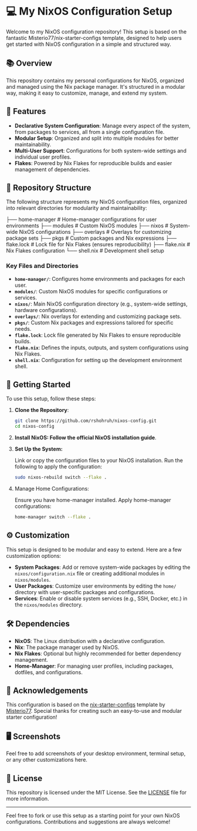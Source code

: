 # 💻 My NixOS Configuration Setup

Welcome to my NixOS configuration repository! This setup is based on the fantastic Misterio77/nix-starter-configs template, designed to help users get started with NixOS configuration in a simple and structured way.
## 📚 Overview

This repository contains my personal configurations for NixOS, organized and managed using the Nix package manager. It's structured in a modular way, making it easy to customize, manage, and extend my system.
## 🌟 Features

- **Declarative System Configuration**: Manage every aspect of the system, from packages to services, all from a single configuration file.
- **Modular Setup**: Organized and split into multiple modules for better maintainability.
- **Multi-User Support**: Configurations for both system-wide settings and individual user profiles.
- **Flakes**: Powered by Nix Flakes for reproducible builds and easier management of dependencies.

## 📁 Repository Structure

The following structure represents my NixOS configuration files, organized into relevant directories for modularity and maintainability:

├── home-manager # Home-manager configurations for user environments 
├── modules # Custom NixOS modules 
├── nixos # System-wide NixOS configurations 
├── overlays # Overlays for customizing package sets 
├── pkgs # Custom packages and Nix expressions 
├── flake.lock # Lock file for Nix Flakes (ensures reproducibility) 
├── flake.nix # Nix Flakes configuration 
└── shell.nix # Development shell setup


### Key Files and Directories

- **`home-manager/`**: Configures home environments and packages for each user.
- **`modules/`**: Custom NixOS modules for specific configurations or services.
- **`nixos/`**: Main NixOS configuration directory (e.g., system-wide settings, hardware configurations).
- **`overlays/`**: Nix overlays for extending and customizing package sets.
- **`pkgs/`**: Custom Nix packages and expressions tailored for specific needs.
- **`flake.lock`**: Lock file generated by Nix Flakes to ensure reproducible builds.
- **`flake.nix`**: Defines the inputs, outputs, and system configurations using Nix Flakes.
- **`shell.nix`**: Configuration for setting up the development environment shell.

## 🚀 Getting Started

To use this setup, follow these steps:

1. **Clone the Repository**:
   ```bash
   git clone https://github.com/rshohruh/nixos-config.git
   cd nixos-config
   ```

2. **Install NixOS: Follow the official NixOS installation guide**.

3. **Set Up the System:**

    Link or copy the configuration files to your NixOS installation.
    Run the following to apply the configuration:

    ```bash
    sudo nixos-rebuild switch --flake .
    ```
4. Manage Home Configurations:

    Ensure you have home-manager installed.
    Apply home-manager configurations:

    ```bash
    home-manager switch --flake .
    ```

## ⚙️ Customization

This setup is designed to be modular and easy to extend. Here are a few customization options:

- **System Packages**: Add or remove system-wide packages by editing the `nixos/configuration.nix` file or creating additional modules in `nixos/modules`.
- **User Packages**: Customize user environments by editing the `home/` directory with user-specific packages and configurations.
- **Services**: Enable or disable system services (e.g., SSH, Docker, etc.) in the `nixos/modules` directory.

## 🛠️ Dependencies

- **NixOS**: The Linux distribution with a declarative configuration.
- **Nix**: The package manager used by NixOS.
- **Nix Flakes**: Optional but highly recommended for better dependency management.
- **Home-Manager**: For managing user profiles, including packages, dotfiles, and configurations.

## 📝 Acknowledgements

This configuration is based on the [nix-starter-configs](https://github.com/Misterio77/nix-starter-configs) template by [Misterio77](https://github.com/Misterio77). Special thanks for creating such an easy-to-use and modular starter configuration!

## 🖥️ Screenshots

Feel free to add screenshots of your desktop environment, terminal setup, or any other customizations here.

## 📜 License

This repository is licensed under the MIT License. See the [LICENSE](./LICENSE) file for more information.

---

Feel free to fork or use this setup as a starting point for your own NixOS configurations. Contributions and suggestions are always welcome!
